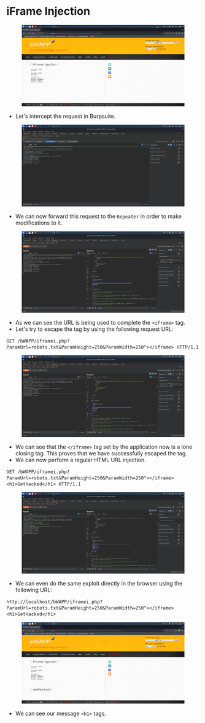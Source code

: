 # iFrame Injection

<figure><img src="../.gitbook/assets/1 (47).png" alt=""><figcaption></figcaption></figure>

* Let's intercept the request in Burpsuite.

<figure><img src="../.gitbook/assets/5 (37).png" alt=""><figcaption></figcaption></figure>

* We can now forward this request to the `Repeater` in order to make modifications to it.

<figure><img src="../.gitbook/assets/2 (45).png" alt=""><figcaption></figcaption></figure>

* As we can see the URL is being used to complete the `<iframe>` tag.
* Let's try to escape the tag by using the following request URL:

```
GET /bWAPP/iframei.php?ParamUrl=robots.txt&ParamHeight=250&ParamWidth=250"></iframe> HTTP/1.1
```

<figure><img src="../.gitbook/assets/3 (41).png" alt=""><figcaption></figcaption></figure>

* We can see that the `</iframe>` tag set by the application now is a lone closing tag. This proves that we have successfully escaped the tag.
* We can now perform a regular HTML URL injection.

```
GET /bWAPP/iframei.php?ParamUrl=robots.txt&ParamHeight=250&ParamWidth=250"></iframe><h1>GetHacked</h1> HTTP/1.1
```

<figure><img src="../.gitbook/assets/4 (37).png" alt=""><figcaption></figcaption></figure>

* We can even do the same exploit directly in the browser using the following URL:

```
http://localhost/bWAPP/iframei.php?ParamUrl=robots.txt&ParamHeight=250&ParamWidth=250"></iframe><h1>GetHacked</h1>
```

<figure><img src="../.gitbook/assets/6 (37).png" alt=""><figcaption></figcaption></figure>

* We can see our message `<h1>` tags.
